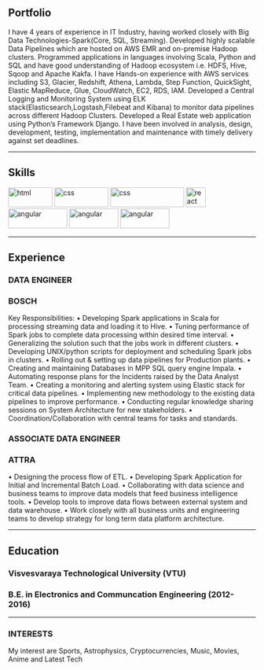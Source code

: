 ## Portfolio

I have 4 years of experience in IT Industry, having worked closely with Big Data Technologies-Spark(Core, SQL, Streaming). Developed highly scalable Data Pipelines which are hosted on AWS EMR and on-premise Hadoop clusters. Programmed applications in languages involving Scala, Python and SQL and have good understanding of Hadoop ecosystem i.e. HDFS, Hive, Sqoop and Apache Kakfa. I have Hands-on experience with AWS services including S3, Glacier, Redshift, Athena, Lambda, Step Function, QuickSight, Elastic MapReduce, Glue, CloudWatch, EC2, RDS, IAM. Developed a Central Logging and Monitoring System using ELK stack(Elasticsearch,Logstash,Filebeat and Kibana) to monitor data pipelines across different Hadoop Clusters. Developed a Real Estate web application using Python’s Framework Django. I have been involved in analysis, design, development, testing, implementation and maintenance with timely delivery against set deadlines.

---

## Skills

<p align='left'>
  <img src="https://upload.wikimedia.org/wikipedia/commons/e/ea/Spark-logo-192x100px.png" alt="html" width="90" height="40">
  <img src='https://upload.wikimedia.org/wikipedia/commons/8/85/Scala_logo.png' alt="css" width="110" height="40">
  <img src='https://upload.wikimedia.org/wikipedia/commons/f/f8/Python_logo_and_wordmark.svg' alt="css" width="150" height="40">
   <img src="https://upload.wikimedia.org/wikipedia/commons/8/87/Sql_data_base_with_logo.png" alt="react" width="auto" height="40"/>
   <img src="https://upload.wikimedia.org/wikipedia/commons/f/f4/Elasticsearch_logo.svg" alt="angular" width="120" height="40"/>
   <img src="https://upload.wikimedia.org/wikipedia/commons/9/93/Amazon_Web_Services_Logo.svg" alt="angular" width="100" height="40"/>
   <img src="https://upload.wikimedia.org/wikipedia/commons/a/a8/Microsoft_Azure_Logo.svg" alt="angular" width="100" height="40"/>
</p>

---

## Experience

### **DATA ENGINEER**
### BOSCH

Key Responsibilities:
• Developing Spark applications in Scala for processing streaming data and loading it to Hive.
• Tuning performance of Spark jobs to complete data processing within desired time interval.
• Generalizing the solution such that the jobs work in different clusters.
• Developing UNIX/python scripts for deployment and scheduling Spark jobs in clusters.
• Rolling out & setting up data pipelines for Production plants.
• Creating and maintaining Databases in MPP SQL query engine Impala.
• Automating response plans for the Incidents raised by the Data Analyst Team.
• Creating a monitoring and alerting system using Elastic stack for critical data pipelines.
• Implementing new methodology to the existing data pipelines to improve performance.
• Conducting regular knowledge sharing sessions on System Architecture for new stakeholders.
• Coordination/Collaboration with central teams for tasks and standards.


### **ASSOCIATE DATA ENGINEER**
### ATTRA

• Designing the process flow of ETL.
• Developing Spark Application for Initial and Incremental Batch Load.
• Collaborating with data science and business teams to improve data models that feed business intelligence tools.
• Develop tools to improve data flows between external system and data warehouse.
• Work closely with all business units and engineering teams to develop strategy for long term data platform architecture.

---

## Education

### **Visvesvaraya Technological University (VTU)**
### B.E. in Electronics and Communcation Engineering (2012- 2016)


---

### INTERESTS

My interest are Sports, Astrophysics, Cryptocurrencies, Music, Movies, Anime and Latest Tech
